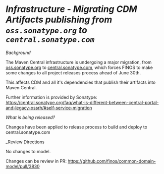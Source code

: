 # _Infrastructure - Migrating CDM Artifacts  publishing from `oss.sonatype.org` to `central.sonatype.com`_

_Background_

The Maven Central infrastructure is undergoing a major migration, from [oss.sonatype.org]() to [central.sonatype.com](), which forces FINOS to make some changes to all project releases process ahead of June 30th.

This affects CDM and all it's dependencies that publish their artifacts into Maven Central.

Further information is provided by Sonatype:
https://central.sonatype.org/faq/what-is-different-between-central-portal-and-legacy-ossrh/#self-service-migration

_What is being released?_

Changes have been applied to release process to build and deploy to central.sonatype.com 

_Review Directions

No changes to model.

Changes can be review in PR: https://github.com/finos/common-domain-model/pull/3830
